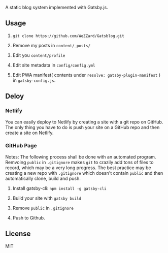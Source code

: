 A static blog system implemented with Gatsby.js.

## Usage

1. `git clone https://github.com/WeZZard/Gatsblog.git`

2. Remove my posts in `content/_posts/`

3. Edit you `content/profile`

4. Edit site metadata in `config/config.yml`

5. Edit PWA manifest( contents under `resolve: gatsby-plugin-manifest` ) in `gatsby-config.js`.

## Deloy

### Netlify

You can easily deploy to Netlify by creating a site with a git repo on GitHub.
The only thing you have to do is push your site on a GitHub repo and then create
a site on Netlify.

### GitHub Page

Notes: The following process shall be done with an automated program. Remvoing
`public` in `.gitignore` makes `git` to crazily add tons of files to record,
which may be a very long progress. The best practice may be creating a new repo
with `.gitignore` which doesn't contain `public` and then automatically clone,
build and push.

1. Install gatsby-cli: `npm install -g gatsby-cli`

2. Build your site with `gatsby build`

3. Remove `public` in `.gitignore`

4. Push to Github.

## License

MIT
